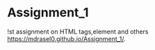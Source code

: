 # Assignment_1
!st assignment on HTML tags,element and others
 https://mdrasel0.github.io/Assignment_1/.
